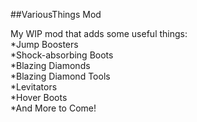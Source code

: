 ##VariousThings Mod

My WIP mod that adds some useful things:  
*Jump Boosters  
*Shock-absorbing Boots  
*Blazing Diamonds  
*Blazing Diamond Tools  
*Levitators  
*Hover Boots  
*And More to Come!  



